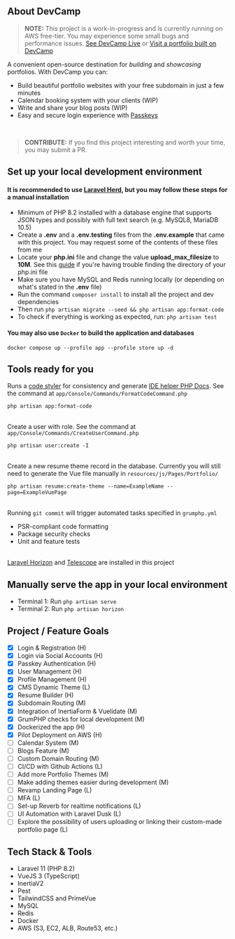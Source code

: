 ## About DevCamp

> **NOTE:**  This project is a work-in-progress and is currently running on AWS free-tier. You may experience some small
> bugs and performance issues.
> [See DevCamp Live](https://app.devcamp.site)
> or [Visit a portfolio built on DevCamp](https://jegramos.works.devcamp.site)

A convenient open-source destination for <i>building</i> and <i>showcasing</i> portfolios. With DevCamp you can:

- Build beautiful portfolio websites with your free subdomain in just a few minutes
- Calendar booking system with your clients (WIP)
- Write and share your blog posts (WIP)
- Easy and secure login experience with [Passkeys](https://www.passkeys.com/what-are-passkeys)

⠀
> **CONTRIBUTE:**  If you find this project interesting and worth your time, you may submit a PR.

## Set up your local development environment

#### It is recommended to use [Laravel Herd](https://herd.laravel.com/), but you may follow these steps for a manual installation

- Minimum of PHP 8.2 installed with a database engine that supports JSON types and possibly with full text search (e.g.
  MySQL8, MariaDB 10.5)
- Create a **.env** and a **.env.testing** files from the **.env.example** that came with this project. You may request
  some of the contents of these files from me
- Locate your **php.ini** file and change the value **upload_max_filesize** to **10M**. See
  this [guide](https://devanswers.co/ubuntu-php-php-ini-configuration-file/) if you're having trouble finding the
  directory of your php.ini file
- Make sure you have MySQL and Redis running locally (or depending on what's stated in the **.env** file)
- Run the command `composer install`  to install all the project and dev dependencies
- Then run `php artisan migrate --seed && php artisan app:format-code`
- To check if everything is working as expected, run: `php artisan test`

#### You may also use `Docker` to build the application and databases

```
docker compose up --profile app --profile store up -d
```

## Tools ready for you

Runs a [code styler](https://laravel.com/docs/11.x/pint) for consistency and
generate [IDE helper PHP Docs](https://github.com/barryvdh/laravel-ide-helper). See the command at
`app/Console/Commands/FormatCodeCommand.php`

```
php artisan app:format-code
```

\
Create a user with role. See the command at `app/Console/Commands/CreateUserCommand.php`

```
php artisan user:create -I
```

\
Create a new resume theme record in the database. Currently you will still need to generate the Vue file manually in `resources/js/Pages/Portfolio/`
```
php artisan resume:create-theme --name=ExampleName --page=ExampleVuePage
```

\
Running `git commit` will trigger automated tasks specified in `grumphp.yml`

- PSR-compliant code formatting
- Package security checks
- Unit and feature tests

\
[Laravel Horizon](https://laravel.com/docs/11.x/horizon) and [Telescope](https://laravel.com/docs/11.x/telescope) are
installed in this project

## Manually serve the app in your local environment

- Terminal 1: Run `php artisan serve`
- Terminal 2: Run `php artisan horizon`

## Project / Feature Goals

- [x] Login & Registration (H)
- [x] Login via Social Accounts (H)
- [x] Passkey Authentication (H)
- [x] User Management (H)
- [x] Profile Management (H)
- [x] CMS Dynamic Theme (L)
- [x] Resume Builder (H)
- [x] Subdomain Routing (M)
- [x] Integration of InertiaForm & Vuelidate (M)
- [x] GrumPHP checks for local development (M)
- [x] Dockerized the app (H)
- [x] Pilot Deployment on AWS (H)
- [ ] Calendar System (M)
- [ ] Blogs Feature (M)
- [ ] Custom Domain Routing (M)
- [ ] CI/CD with Github Actions (L)
- [ ] Add more Portfolio Themes (M)
- [ ] Make adding themes easier during development (M)
- [ ] Revamp Landing Page (L)
- [ ] MFA (L)
- [ ] Set-up Reverb for realtime notifications (L)
- [ ] UI Automation with Laravel Dusk (L)
- [ ] Explore the possibility of users uploading or linking their custom-made portfolio page (L)

## Tech Stack & Tools

- Laravel 11 (PHP 8.2)
- VueJS 3 (TypeScript)
- InertiaV2
- Pest
- TailwindCSS and PrimeVue
- MySQL
- Redis
- Docker
- AWS (S3, EC2, ALB, Route53, etc.)

